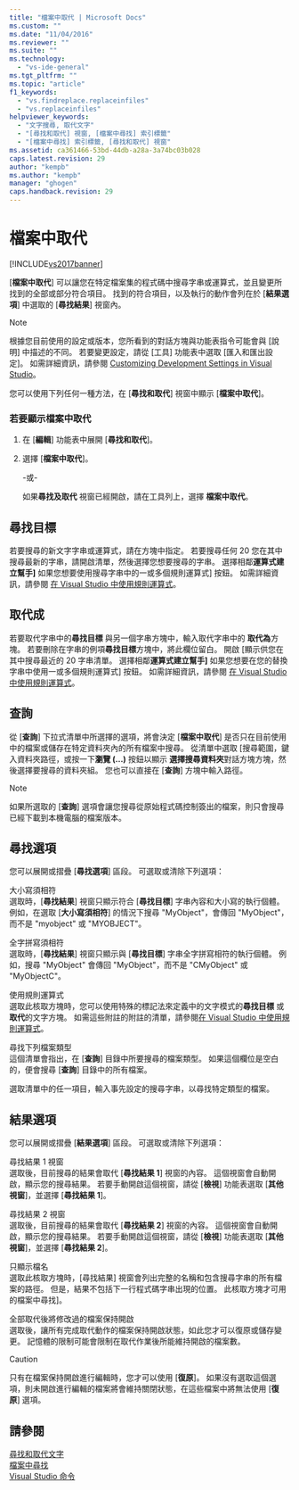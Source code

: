 ```yaml
---
title: "檔案中取代 | Microsoft Docs"
ms.custom: ""
ms.date: "11/04/2016"
ms.reviewer: ""
ms.suite: ""
ms.technology: 
  - "vs-ide-general"
ms.tgt_pltfrm: ""
ms.topic: "article"
f1_keywords: 
  - "vs.findreplace.replaceinfiles"
  - "vs.replaceinfiles"
helpviewer_keywords: 
  - "文字搜尋, 取代文字"
  - "[尋找和取代] 視窗, [檔案中尋找] 索引標籤"
  - "[檔案中尋找] 索引標籤, [尋找和取代] 視窗"
ms.assetid: ca361466-53bd-44db-a28a-3a74bc03b028
caps.latest.revision: 29
author: "kempb"
ms.author: "kempb"
manager: "ghogen"
caps.handback.revision: 29
---
```

# 檔案中取代
[!INCLUDE[vs2017banner](../code-quality/includes/vs2017banner.md)]

\[**檔案中取代**\] 可以讓您在特定檔案集的程式碼中搜尋字串或運算式，並且變更所找到的全部或部分符合項目。  找到的符合項目，以及執行的動作會列在於 \[**結果選項**\] 中選取的 \[**尋找結果**\] 視窗內。  
  
> [!NOTE]
>  根據您目前使用的設定或版本，您所看到的對話方塊與功能表指令可能會與 \[說明\] 中描述的不同。  若要變更設定，請從 \[工具\] 功能表中選取 \[匯入和匯出設定\]。  如需詳細資訊，請參閱 [Customizing Development Settings in Visual Studio](http://msdn.microsoft.com/zh-tw/22c4debb-4e31-47a8-8f19-16f328d7dcd3)。  
  
 您可以使用下列任何一種方法，在 \[**尋找和取代**\] 視窗中顯示 \[**檔案中取代**\]。  
  
### 若要顯示檔案中取代  
  
1.  在 \[**編輯**\] 功能表中展開 \[**尋找和取代**\]。  
  
2.  選擇 \[**檔案中取代**\]。  
  
     \-或\-  
  
     如果**尋找及取代** 視窗已經開啟，請在工具列上，選擇 **檔案中取代**。  
  
## 尋找目標  
 若要搜尋的新文字字串或運算式，請在方塊中指定。  若要搜尋任何 20 您在其中搜尋最新的字串，請開啟清單，然後選擇您想要搜尋的字串。  選擇相鄰**運算式建立幫手\]** 如果您想要使用搜尋字串中的一或多個規則運算式\] 按鈕。  如需詳細資訊，請參閱 [在 Visual Studio 中使用規則運算式](../ide/using-regular-expressions-in-visual-studio.md)。  
  
## 取代成  
 若要取代字串中的**尋找目標** 與另一個字串方塊中，輸入取代字串中的 **取代為**方塊。  若要刪除在字串的例項**尋找目標**方塊中，將此欄位留白。  開啟 \[顯示供您在其中搜尋最近的 20 字串清單。  選擇相鄰**運算式建立幫手\]** 如果您想要在您的替換字串中使用一或多個規則運算式\] 按鈕。  如需詳細資訊，請參閱 [在 Visual Studio 中使用規則運算式](../ide/using-regular-expressions-in-visual-studio.md)。  
  
## 查詢  
 從 \[**查詢**\] 下拉式清單中所選擇的選項，將會決定 \[**檔案中取代**\] 是否只在目前使用中的檔案或儲存在特定資料夾內的所有檔案中搜尋。  從清單中選取 \[搜尋範圍，鍵入資料夾路徑，或按一下**瀏覽 \(...\)** 按鈕以顯示 **選擇搜尋資料夾**對話方塊方塊，然後選擇要搜尋的資料夾組。  您也可以直接在 \[**查詢**\] 方塊中輸入路徑。  
  
> [!NOTE]
>  如果所選取的 \[**查詢**\] 選項會讓您搜尋從原始程式碼控制簽出的檔案，則只會搜尋已經下載到本機電腦的檔案版本。  
  
## 尋找選項  
 您可以展開或摺疊 \[**尋找選項**\] 區段。  可選取或清除下列選項：  
  
 大小寫須相符  
 選取時，\[**尋找結果**\] 視窗只顯示符合 \[**尋找目標**\] 字串內容和大小寫的執行個體。  例如，在選取 \[**大小寫須相符**\] 的情況下搜尋 "MyObject"，會傳回 "MyObject"，而不是 "myobject" 或 "MYOBJECT"。  
  
 全字拼寫須相符  
 選取時，\[**尋找結果**\] 視窗只顯示與 \[**尋找目標**\] 字串全字拼寫相符的執行個體。  例如，搜尋 "MyObject" 會傳回 "MyObject"，而不是 "CMyObject" 或 "MyObjectC"。  
  
 使用規則運算式  
 選取此核取方塊時，您可以使用特殊的標記法來定義中的文字模式的**尋找目標** 或 **取代**的文字方塊。  如需這些附註的附註的清單，請參閱[在 Visual Studio 中使用規則運算式](../ide/using-regular-expressions-in-visual-studio.md)。  
  
 尋找下列檔案類型  
 這個清單會指出，在 \[**查詢**\] 目錄中所要搜尋的檔案類型。  如果這個欄位是空白的，便會搜尋 \[**查詢**\] 目錄中的所有檔案。  
  
 選取清單中的任一項目，輸入事先設定的搜尋字串，以尋找特定類型的檔案。  
  
## 結果選項  
 您可以展開或摺疊 \[**結果選項**\] 區段。  可選取或清除下列選項：  
  
 尋找結果 1 視窗  
 選取後，目前搜尋的結果會取代 \[**尋找結果 1**\] 視窗的內容。  這個視窗會自動開啟，顯示您的搜尋結果。  若要手動開啟這個視窗，請從 \[**檢視**\] 功能表選取 \[**其他視窗**\]，並選擇 \[**尋找結果 1**\]。  
  
 尋找結果 2 視窗  
 選取後，目前搜尋的結果會取代 \[**尋找結果 2**\] 視窗的內容。  這個視窗會自動開啟，顯示您的搜尋結果。  若要手動開啟這個視窗，請從 \[**檢視**\] 功能表選取 \[**其他視窗**\]，並選擇 \[**尋找結果 2**\]。  
  
 只顯示檔名  
 選取此核取方塊時，\[尋找結果\] 視窗會列出完整的名稱和包含搜尋字串的所有檔案的路徑。  但是，結果不包括下一行程式碼字串出現的位置。  此核取方塊才可用的檔案中尋找\]。  
  
 全部取代後將修改過的檔案保持開啟  
 選取後，讓所有完成取代動作的檔案保持開啟狀態，如此您才可以復原或儲存變更。  記憶體的限制可能會限制在取代作業後所能維持開啟的檔案數。  
  
> [!CAUTION]
>  只有在檔案保持開啟進行編輯時，您才可以使用 \[**復原**\]。  如果沒有選取這個選項，則未開啟進行編輯的檔案將會維持關閉狀態，在這些檔案中將無法使用 \[**復原**\] 選項。  
  
## 請參閱  
 [尋找和取代文字](../ide/finding-and-replacing-text.md)   
 [檔案中尋找](../ide/find-in-files.md)   
 [Visual Studio 命令](../ide/reference/visual-studio-commands.md)
